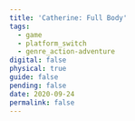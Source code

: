```yaml
---
title: 'Catherine: Full Body'
tags:
  - game
  - platform_switch
  - genre_action-adventure
digital: false
physical: true
guide: false
pending: false
date: 2020-09-24
permalink: false
---
```


